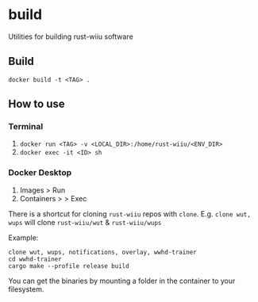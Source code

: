 # build
Utilities for building rust-wiiu software

## Build

`docker build -t <TAG> .`

## How to use

### Terminal

1. `docker run <TAG> -v <LOCAL_DIR>:/home/rust-wiiu/<ENV_DIR>`
2. `docker exec -it <ID> sh`

### Docker Desktop

1. Images \> Run
2. Containers \> <CONTAINER> \> Exec

There is a shortcut for cloning `rust-wiiu` repos with `clone`. E.g. `clone wut, wups` will clone `rust-wiiu/wut` & `rust-wiiu/wups`

Example:

```
clone wut, wups, notifications, overlay, wwhd-trainer
cd wwhd-trainer
cargo make --profile release build
```

You can get the binaries by mounting a folder in the container to your filesystem.
